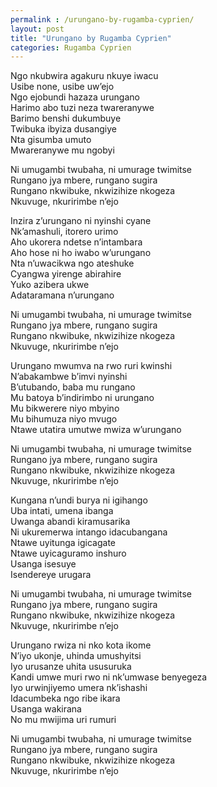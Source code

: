 ```yaml
---
permalink : /urungano-by-rugamba-cyprien/
layout: post
title: "Urungano by Rugamba Cyprien"
categories: Rugamba Cyprien
---
```

Ngo nkubwira agakuru nkuye iwacu\
Usibe none, usibe uw’ejo\
Ngo ejobundi hazaza urungano\
Harimo abo tuzi neza twareranywe\
Barimo benshi dukumbuye\
Twibuka ibyiza dusangiye\
Nta gisumba umuto\
Mwareranywe mu ngobyi

Ni umugambi twubaha, ni umurage twimitse\
Rungano jya mbere, rungano sugira\
Rungano nkwibuke, nkwizihize nkogeza\
Nkuvuge, nkuririmbe n’ejo

Inzira z’urungano ni nyinshi cyane\
Nk’amashuli, itorero urimo\
Aho ukorera ndetse n’intambara\
Aho hose ni ho iwabo w’urungano\
Nta n’uwacikwa ngo ateshuke\
Cyangwa yirenge abirahire\
Yuko azibera ukwe\
Adataramana n’urungano

Ni umugambi twubaha, ni umurage twimitse\
Rungano jya mbere, rungano sugira\
Rungano nkwibuke, nkwizihize nkogeza\
Nkuvuge, nkuririmbe n’ejo

Urungano mwumva na rwo ruri kwinshi\
N’abakambwe b’imvi nyinshi\
B’utubando, baba mu rungano\
Mu batoya b’indirimbo ni urungano\
Mu bikwerere niyo mbyino\
Mu bihumuza niyo mvugo\
Ntawe utatira umutwe mwiza w’urungano

Ni umugambi twubaha, ni umurage twimitse\
Rungano jya mbere, rungano sugira\
Rungano nkwibuke, nkwizihize nkogeza\
Nkuvuge, nkuririmbe n’ejo

Kungana n’undi burya ni igihango\
Uba intati, umena ibanga\
Uwanga abandi kiramusarika\
Ni ukuremerwa intango idacubangana\
Ntawe uyitunga igicagate\
Ntawe uyicaguramo inshuro\
Usanga isesuye\
Isendereye urugara

Ni umugambi twubaha, ni umurage twimitse\
Rungano jya mbere, rungano sugira\
Rungano nkwibuke, nkwizihize nkogeza\
Nkuvuge, nkuririmbe n’ejo

Urungano rwiza ni nko kota ikome\
N’iyo ukonje, uhinda umushyitsi\
Iyo urusanze uhita ususuruka\
Kandi umwe muri rwo ni nk’umwase benyegeza\
Iyo urwinjiyemo umera nk’ishashi\
Idacumbeka ngo ribe ikara\
Usanga wakirana\
No mu mwijima uri rumuri

Ni umugambi twubaha, ni umurage twimitse\
Rungano jya mbere, rungano sugira\
Rungano nkwibuke, nkwizihize nkogeza\
Nkuvuge, nkuririmbe n’ejo